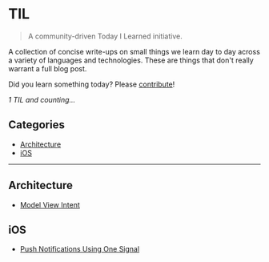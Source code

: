 # TIL

> A community-driven Today I Learned initiative.

A collection of concise write-ups on small things we learn day to day across a
variety of languages and technologies. These are things that don't really
warrant a full blog post.

Did you learn something today? Please [contribute](CONTRIBUTING.md)!

_1 TIL and counting..._

## Categories

* [Architecture](#architecture)
* [iOS](#ios)

---

## Architecture

- [Model View Intent](architecture/model-view-intent.md)

## iOS

- [Push Notifications Using One Signal](ios/implement_one_signal.md)

